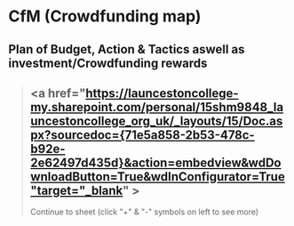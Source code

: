 # CfM (Crowdfunding map)
## Plan of Budget, Action & Tactics aswell as investment/Crowdfunding rewards
> ## <a href="https://launcestoncollege-my.sharepoint.com/personal/15shm9848_launcestoncollege_org_uk/_layouts/15/Doc.aspx?sourcedoc={71e5a858-2b53-478c-b92e-2e62497d435d}&action=embedview&wdDownloadButton=True&wdInConfigurator=True"target="_blank" >
>Continue to sheet (click "+" & "-" symbols on left to see more)</a>
